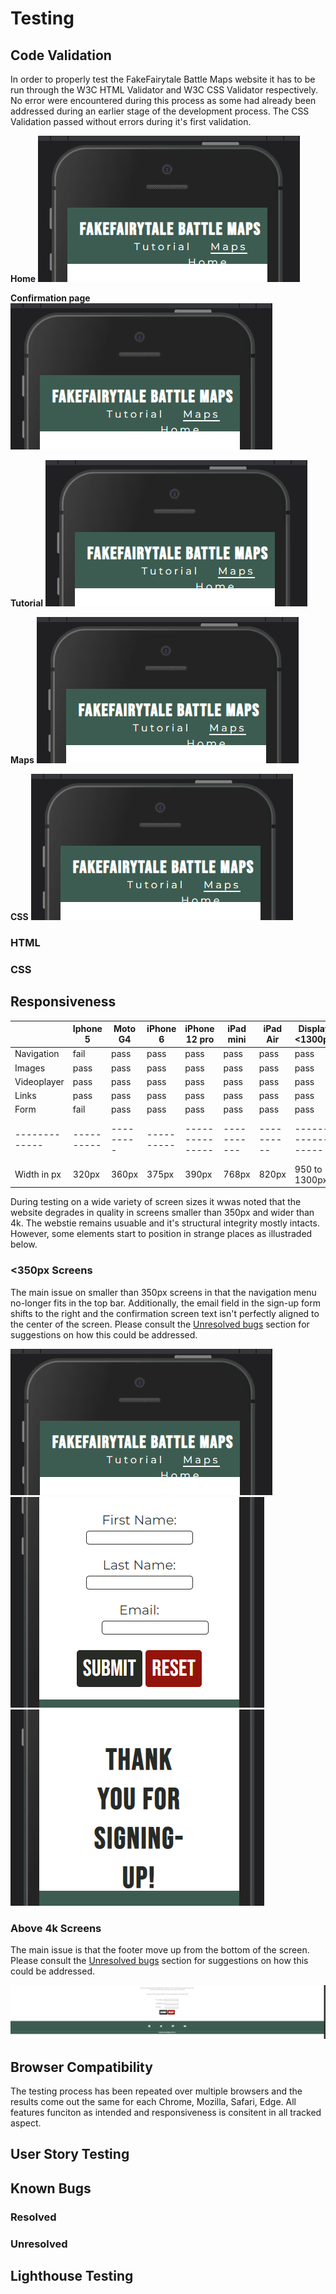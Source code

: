 # Testing

## Code Validation
In order to properly test the FakeFairytale Battle Maps website it has to be run through the W3C HTML Validator and W3C CSS Validator respectively. No error were encountered during this process as some had already been addressed during an earlier stage of the development process. The CSS Validation passed without errors during it's first validation.

**Home**
![screenshot breaking nav bar](assets/images/testing/Iphone-5-menu.png)

**Confirmation page**
![screenshot breaking nav bar](assets/images/testing/Iphone-5-menu.png)

**Tutorial**
![screenshot breaking nav bar](assets/images/testing/Iphone-5-menu.png)

**Maps**
![screenshot breaking nav bar](assets/images/testing/Iphone-5-menu.png)

**CSS**
![screenshot breaking nav bar](assets/images/testing/Iphone-5-menu.png)

### HTML
### CSS

## Responsiveness

|             | Iphone 5 | Moto G4 | iPhone 6 | iPhone 12 pro | iPad mini | iPad Air | Display <1300px | Display 1920px  | Display 2560px  | Display 4k      |
|-------------|----------|---------|----------|---------------|-----------|----------|-----------------|-----------------|-----------------|-----------------|
| Navigation  | fail     | pass    | pass     | pass          | pass      | pass     | pass            | pass            | pass            | fail            |
| Images      | pass     | pass    | pass     | pass          | pass      | pass     | pass            | pass            | pass            | pass            |
| Videoplayer | pass     | pass    | pass     | pass          | pass      | pass     | pass            | pass            | pass            | pass            |
| Links       | pass     | pass    | pass     | pass          | pass      | pass     | pass            | pass            | pass            | pass            |
| Form        | fail     | pass    | pass     | pass          | pass      | pass     | pass            | pass            | pass            | pass            |
|-------------|----------|---------|----------|---------------|-----------|----------|-----------------|-----------------|-----------------|-----------------|
| Width in px | 320px    | 360px   | 375px    | 390px         | 768px     | 820px    | 950 to 1300px   | 1920px          | 2560px          | 4000px          |

During testing on a wide variety of screen sizes it wwas noted that the website degrades in quality in screens smaller than 350px and wider than 4k. The webstie remains usuable and it's structural integrity mostly intacts. However, some elements start to position in strange places as illustraded below.

### <350px Screens
The main issue on smaller than 350px screens in that the navigation menu no-longer fits in the top bar. Additionally, the email field in the sign-up form shifts to the right and the confirmation screen text isn't perfectly aligned to the center of the screen. Please consult the [Unresolved bugs](<#unresolved>) section for suggestions on how this could be addressed.

![screenshot breaking nav bar](assets/images/testing/Iphone-5-menu.png)
![screenshot of breaking form](assets/images/testing/Iphone-5-form.png) 
![screenshot of breaking text centralisation](assets/images/testing/Iphone-5-confirm.png)


### Above 4k Screens
The main issue is that the footer move up from the bottom of the screen. Please consult the [Unresolved bugs](<#unresolved>) section for suggestions on how this could be addressed.

![screenshot of floating footer](assets/images/testing/4k-screens.png)

## Browser Compatibility
The testing process has been repeated over multiple browsers and the results come out the same for each Chrome, Mozilla, Safari, Edge. All features funciton as intended and responsiveness is consitent in all tracked aspect.

## User Story Testing

## Known Bugs

### Resolved

### Unresolved

## Lighthouse Testing